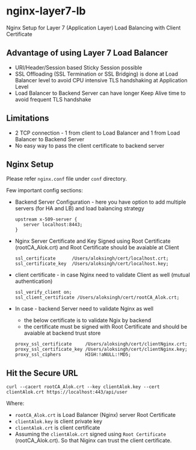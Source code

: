 # nginx-layer7-lb
Nginx Setup for Layer 7 (Application Layer) Load Balancing with Client Certificate


## Advantage of using Layer 7 Load Balancer
- URI/Header/Session based Sticky Session possible
- SSL Offloading (SSL Termination or SSL Bridging) is done at Load Balancer level to avoid CPU intensive TLS handshaking at Application Level
- Load Balancer to Backend Server can have longer Keep Alive time to avoid frequent TLS handshake 

## Limitations
- 2 TCP connection - 1 from client to Load Balancer and 1 from Load Balancer to Backend Server
- No easy way to pass the client certificate to backend server

## Nginx Setup
Please refer `nginx.conf` file under `conf` directory.

Few important config sections:
- Backend Server Configuration - here you have option to add multiple servers (for HA and LB) and load balancing strategy
  ````
  upstream x-509-server {
     server localhost:8443;
  }
  ````

- Nginx Server Certificate and Key
        Signed using Root Certificate (rootCA_Alok.crt) and Root Certificate should be avaiable at Client
  ````
  ssl_certificate      /Users/aloksingh/cert/localhost.crt;
  ssl_certificate_key  /Users/aloksingh/cert/localhost.key;
  ````
        
- client certificate - in case Nginx need to validate Client as well (mutual authentication)
  ````
  ssl_verify_client on;
  ssl_client_certificate /Users/aloksingh/cert/rootCA_Alok.crt;
  ````

- In case - backend Server need to validate Nginx as well
    - the below certificate is to validate Ngix by backend
    - the certificate must be signed with Root Certificate and should be avaiable at backend trust store
  ````
  proxy_ssl_certificate     /Users/aloksingh/cert/clientNginx.crt;
  proxy_ssl_certificate_key /Users/aloksingh/cert/clientNginx.key;
  proxy_ssl_ciphers         HIGH:!aNULL:!MD5;
  ````

## Hit the Secure URL
    curl --cacert rootCA_Alok.crt --key clientAlok.key --cert clientAlok.crt https://localhost:443/api/user

   Where:
   - `rootCA_Alok.crt` is Load Balancer (Nginx) server Root Certificate
   - `clientAlok.key` is client private key
   - `clientAlok.crt` is client certificate
   - Assuming the `clientAlok.crt` signed using `Root Certificate` (rootCA_Alok.crt). So that Niginx can trust the client certificate.
